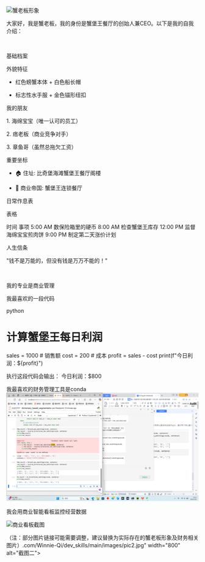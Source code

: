 <img src="https://raw.githubusercontent.com/Winnie-Qi/dev_skills/main/images/king_crab.jpg" width="200" alt="蟹老板形象">
 
大家好，我是蟹老板，我的身份是蟹堡王餐厅的创始人兼CEO。以下是我的自我介绍：
 
 
 
基础档案
 
外貌特征
 
- 红色螃蟹本体 + 白色船长帽
 
- 标志性水手服 + 金色锚形纽扣
 
我的朋友
 
1. 海绵宝宝（唯一认可的员工）
 
2. 痞老板（商业竞争对手）
 
3. 章鱼哥（虽然总拖欠工资）
 
重要坐标
 
- 🏠 住址: 比奇堡海滩蟹堡王餐厅阁楼
 
- 🏢 商业帝国: 蟹堡王连锁餐厅
 
日常作息表
 
表格
  
时间 事项 
5:00 AM 数保险箱里的硬币 
8:00 AM 检查蟹堡王库存 
12:00 PM 监督海绵宝宝煎肉饼 
9:00 PM 制定第二天涨价计划 
 
人生信条
 
"钱不是万能的，但没有钱是万万不能的！"
 
 
 
我的专业是商业管理
 
我最喜欢的一段代码
 
python
  
# 计算蟹堡王每日利润
sales = 1000  # 销售额
cost = 200   # 成本
profit = sales - cost
print(f"今日利润：${profit}")
 
 
执行这段代码会输出： 今日利润：$800 
 
我最喜欢的财务管理工具是conda 
<img src="https://github.com/m00476/myj123/blob/master/%E5%B1%8F%E5%B9%95%E6%88%AA%E5%9B%BE%202025-02-28%20101224.png" width="800" alt="财务报表截图">
 
我会用商业智能看板监控经营数据
 
<img src="https://raw.githubusercontent.com/Winnie-Qi/dev_skills/main/images/dashboard.png" width="800" alt="商业看板截图">
 
（注：部分图片链接可能需要调整，建议替换为实际存在的蟹老板形象及财务相关图片）.com/Winnie-Qi/dev_skills/main/images/pic2.jpg" width="800" alt="截图二">